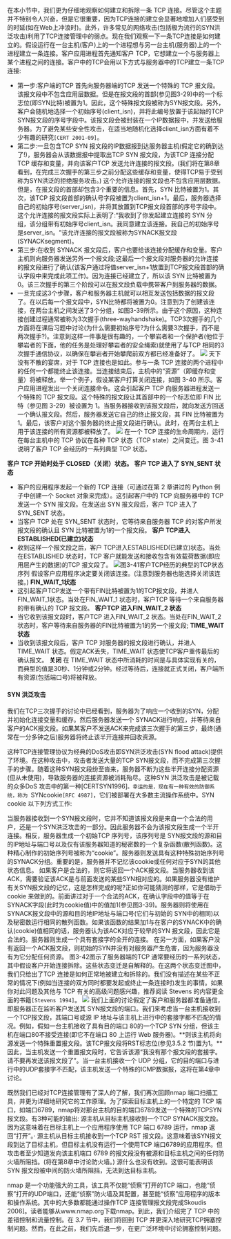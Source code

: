在本小节中，我们更为仔细地观察如何建立和拆除一条 TCP 连接。尽管这个主题并不特别令人兴奋，但是它很重要，因为TCP连接的建立会显著地增加人们感受到的时延(如在Web上冲浪时)。此外，许多常见的网络攻击(包括极为流行的SYN洪泛攻击)利用了TCP连接管理中的弱点。现在我们观察一下一条TCP连接是如何建立的。假设运行在一台主机(客户)上的一个进程想与另一台主机(服务器)上的一个进程建立一条连接。客户应用进程首先通知客户 TCP，它想建立一个与服务器上某个进程之间的连接。客户中的TCP会用以下方式与服务器中的TCP建立一条TCP连接:

- 第一步:客户端的TCP 首先向服务器端的TCP 发送一个特殊的 TCP 报文段。该报文段中不包含应用层数据。但是在报文段的首部(参见图3-29)中的一个标志位(即SYN比特)被置为1。因此，这个特殊报文段被称为SYN报文段。另外，客户会随机地选择一个初始序号(client_isn)，并将此编号放置于该起始的TCP SYN报文段的序号字段中。该报文段会被封装在一个IP数据报中，并发送给服务器。为了避免某些安全性攻击，在适当地随机化选择client_isn方面有着不少有趣的研究`[CERT 2001-09]`​。
- 第二步:一旦包含TCP SYN 报文段的IP数据报到达服务器主机(假定它的确到达了!)，服务器会从该数据报中提取出TCP SYN 报文段，为该TCP 连接分配TCP 缓存和变量，并向该客户TCP 发送允许连接的报文段。(我们将在第8章看到，在完成三次握手的第三步之前分配这些缓存和变量，使得TCP易于受到称为SYN洪泛的拒绝服务攻击。) 这个允许连接的报文段也不包含应用层数据。但是，在报文段的首部却包含3个重要的信息。首先，SYN 比特被置为1。其次，该TCP 报文段首部的确认号字段被置为client_isn+1。最后，服务器选择自己的初始序号(server_isn)，并将其放置到TCP报文段首部的序号字段中。这个允许连接的报文段实际上表明了:“我收到了你发起建立连接的 SYN 分组，该分组带有初始序号client_isn。我同意建立该连接。我自己的初始序号是server_isn。​”该允许连接的报文段被称为SYNACK报文段(SYNACKsegment)。
- 第三步:在收到 SYNACK 报文段后，客户也要给该连接分配缓存和变量。客户主机则向服务器发送另外一个报文段;这最后一个报文段对服务器的允许连接的报文段进行了确认(该客户通过将值server_isn+1放置到TCP报文段首部的确认字段中来完成此项工作)。因为连接已经建立了，所以该 SYN 比特被置为0。该三次握手的第三个阶段可以在报文段负载中携带客户到服务器的数据。
- 一旦完成这3个步骤，客户和服务器主机就可以相互发送包括数据的报文段了。在以后每一个报文段中，SYN比特都将被置为0。注意到为了创建该连接，在两台主机之间发送了3个分组，如图3-39所示。由于这个原因，这种连接创建过程通常被称为3次握手(three-wayhandshake)。TCP3次握手的几个方面将在课后习题中讨论(为什么需要初始序号?为什么需要3次握手，而不是两次握手?)。注意到这样一件事是很有趣的，一个攀岩者和一个保护者(他位于攀岩者的下面，他的任务是处理好攀岩者的安全绳索)就使用了与TCP 相同的3次握手通信协议，以确保在攀岩者开始攀爬前双方都已经准备好了。
![](Pasted%20image%2020250618170548.png)
天下没有不散的宴席，对于 TCP 连接也是如此。参与一条 TCP 连接的两个进程中的任何一个都能终止该连接。当连接结束后，主机中的“资源”（即缓存和变量）将被释放。举一个例子，假设某客户打算关闭连接，如图 3-40 所示。客户应用进程发出一个关闭连接命令。这会引起客户 TCP 向服务器进程发送一个特殊的 TCP 报文段。这个特殊的报文段让其首部中的一个标志位即 FIN 比特（参见图 3-29）被设置为 1。当服务器接收到该报文段后，就向发送方回送一个确认报文段。然后，服务器发送它自己的终止报文段，其 FIN 比特被置为 1。最后，该客户对这个服务器的终止报文段进行确认。此时，在两台主机上用于该连接的所有资源都被释放了。
![](Pasted%20image%2020250618170814.png)
在一个 TCP 连接的生命周期内，运行在每台主机中的 TCP 协议在各种 TCP 状态（TCP state）之间变迁。图 3-41 说明了客户 TCP 会经历的一系列典型 TCP 状态。

**客户 TCP 开始时处于 CLOSED（关闭）状态。**
**客户 TCP 进入了 SYN_SENT 状态**
- 客户的应用程序发起一个新的 TCP 连接（可通过在第 2 章讲过的 Python 例子中创建一个 Socket 对象来完成）。这引起客户中的 TCP 向服务器中的 TCP 发送一个 SYN 报文段。在发送出 SYN 报文段后，客户 TCP 进入了 SYN_SENT 状态。
- 当客户 TCP 处在 SYN_SENT 状态时，它等待来自服务器 TCP 的对客户所发报文段的确认且 SYN 比特被置为1的一个报文段。
**客户 TCP进入ESTABLISHED(已建立)状态**
- 收到这样一个报文段之后，客户 TCP进入ESTABLISHED(已建立)状态。当处在ESTABLISHED 状态时，TCP 客户就能发送和接收包含有效载荷数据(即应用层产生的数据)的TCP 报文段了。
![](Pasted%20image%2020250618171002.png)图3-41客户TCP经历的典型的TCP状态序列
假设客户应用程序决定要关闭该连接。(注意到服务器也能选择关闭该连接。) 
**FIN_WAIT_1状态**
- 这引起客户TCP发送一个带有FIN比特被置为1的TCP报文段，并进人FIN_WAIT_1状态。当处在FIN_WAIT_1 状态时，客户TCP 等待一个来自服务器的带有确认的 TCP 报文段。
**客户TCP 进入FIN_WAIT_2 状态**
- 当它收到该报文段时，客户TCP 进入FIN_WAIT_2 状态。当处在FIN_WAIT_2 状态时，客户等待来自服务器的FIN比特被置为1的另一个报文段;
**TIME_WAIT 状态**
- 当收到该报文段后，客户 TCP 对服务器的报文段进行确认，并进人TIME_WAIT 状态。假定ACK丢失，TIME_WAIT 状态使TCP客户重传最后的确认报文。
**关闭**
在 TIME_WAIT 状态中所消耗的时间是与具体实现有关的，而典型的值是30秒、1分钟或2分钟。经过等待后，连接就正式关闭，客户端所有资源(包括端口号)将被释放。

#### SYN 洪泛攻击
我们在TCP三次握手的讨论中已经看到，服务器为了响应一个收到的SYN，分配并初始化连接变量和缓存。然后服务器发送一个 SYNACK进行响应，并等待来自客户的ACK报文段。如果某客户不发送ACK来完成该三次握手的第三步，最终(通常在一分多钟之后)服务器将终止该半开连接并回收资源。

这种TCP连接管理协议为经典的DoS攻击即SYN洪泛攻击(SYN flood attack)提供了环境。在这种攻击中，攻击者发送大量的TCP SYN报文段，而不完成第三次握手的步骤。随着这种SYN报文段纷至沓来，服务器不断为这些半开连接分配资源(但从未使用)，导致服务器的连接资源被消耗殆尽。这种SYN 洪泛攻击是被记载的众多DoS 攻击中的第一种[CERTSYN1996]​`。幸运的是，现在有一种有效的防御系统，称为 `SYNcookie`[RFC 4987]​`，它们被部署在大多数主流操作系统中。SYN cookie 以下列方式工作:

当服务器接收到一个SYN报文段时，它并不知道该报文段是来自一个合法的用户，还是一个SYN洪泛攻击的一部分。因此服务器不会为该报文段生成一个半开连接。相反，服务器生成一个初始TCP 序列号，该序列号是 SYN报文段的源和目的IP地址与端口号以及仅有该服务器知道的秘密数的一个复杂函数(散列函数)。这种精心制作的初始序列号被称为“cookie”​。服务器则发送具有这种特殊初始序列号的SYNACK分组。重要的是，服务器并不记忆该cookie或任何对应于SYN的其他状态信息。
如果客户是合法的，则它将返回一个ACK报文段。当服务器收到该ACK，需要验证该ACK是与前面发送的某些SYN相对应的。如果服务器没有维护有关SYN报文段的记忆，这是怎样完成的呢?正如你可能猜测的那样，它是借助于cookie 来做到的。前面讲过对于一个合法的ACK，在确认字段中的值等于在SYNACK字段(此时为cookie值)中的值加1(参见图3-39)。服务器则将使用在SYNACK报文段中的源和目的地IP地址与端口号(它们与初始的 SYN中的相同)以及秘密数运行相同的散列函数。如果该函数的结果加1与在客户的SYNACK中的确认(cookie)值相同的话，服务器认为该ACK对应于较早的SYN 报文段，因此它是合法的。服务器则生成一个具有套接字的全开的连接。
在另一方面，如果客户没有返回一个ACK报文段，则初始的SYN并没有对服务器产生危害，因为服务器没有为它分配任何资源。
图3-42图示了服务器端的TCP 通常要经历的一系列状态，其中假设客户开始连接拆除。这些状态变迁是自解释的。在这两个状态变迁图中，我们只给出了TCP 连接是如何正常地被建立和拆除的。我们没有描述在某些不正常的情况下(例如当连接的双方同时都要发起或终止一条连接时)发生的事情。如果你对此问题及其他与 TCP 有关的高级问题感兴趣，推荐阅读 Stevens 的内容更全面的书籍`[Stevens 1994]​`。
![](Pasted%20image%2020250618172221.png)
我们上面的讨论假定了客户和服务器都准备通信，即服务器正在监听客户发送其 SYN报文段的端口。我们来考虑当一台主机接收到一个TCP报文段，其端口号或源 IP 地址与该主机上进行中的套接字都不匹配的情况。例如，假如一台主机接收了具有目的端口 80的一个TCP SYN 分组，但该主机在端口80不接受连接(即它不在端口 80 上运行 Web 服务器)。**则该主机将向源发送一个特殊重置报文段。该TCP报文段将RST标志位(参见3.5.2 节)置为1。**因此，当主机发送一个重置报文段时，它告诉该源“我没有那个报文段的套接字。请不要再发送该报文段了”​。当一台主机接收一个 UDP 分组，它的目的端口与进行中的UDP套接字不匹配，该主机发送一个特殊的ICMP数据报，这将在第4章中讨论。

既然我们已经对TCP连接管理有了深人的了解，我们再次回顾nmap 端口扫描工具，并更为详细地研究它的工作原理。为了探索目标主机上的一个特定的 TCP 端口，如端口6789，nmap将对那台主机的目的端口6789发送一个特殊的TCPSYN报文段。有3种可能的输出:
源主机从目标主机接收到一个TCP SYNACK报文段。因为这意味着在目标主机上一个应用程序使用 TCP 端口 6789 运行，nmap 返回“打开”​。·
源主机从目标主机接收到一个TCP RST 报文段。这意味着该SYN报文段到达了目标主机，但目标主机没有运行一个使用TCP 端口6789的应用程序。但攻击者至少知道发向该主机端口 6789 的报文段没有被源和目标主机之间的任何防火墙所阻挡。(将在第8章中讨论防火墙。)
源什么也没有收到。这很可能表明该 SYN 报文段被中间的防火墙所阻挡，无法到达目标主机。

nmap 是一个功能强大的工具，该工具不仅能“侦察”打开的TCP 端口，也能“侦察”打开的UDP端口，还能“侦察”防火墙及其配置，甚至能“侦察”应用程序的版本和操作系统。其中的大多数都能通过操作TCP 连接管理报文段完成Skoudis 2006]​。读者能够从www.nmap.org下载nmap。到此，我们介绍完了 TCP 中的差错控制和流量控制。在 3.7 节中，我们将回到 TCP 并更深入地研究TCP拥塞控制问题。然而，在此之前，我们先后退一步，在更广泛环境中讨论拥塞控制问题。